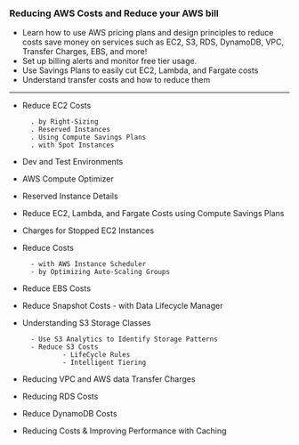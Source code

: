 ### Reducing AWS Costs and Reduce your AWS bill

- Learn how to use AWS pricing plans and design principles to reduce 
  costs save money on services such as EC2, S3, RDS, DynamoDB, VPC, Transfer Charges, EBS, and more! 
- Set up billing alerts and monitor free tier usage.
- Use Savings Plans to easily cut EC2, Lambda, and Fargate costs
- Understand transfer costs and how to reduce them

-------------------------------------------------------------
- Reduce EC2 Costs

        . by Right-Sizing
        . Reserved Instances
        . Using Compute Savings Plans
        . with Spot Instances

- Dev and Test Environments
- AWS Compute Optimizer
- Reserved Instance Details
- Reduce EC2, Lambda, and Fargate Costs using Compute Savings Plans
- Charges for Stopped EC2 Instances

- Reduce Costs 

        - with AWS Instance Scheduler
        - by Optimizing Auto-Scaling Groups

- Reduce EBS Costs
- Reduce Snapshot Costs 
        - with Data Lifecycle Manager

- Understanding S3 Storage Classes

        - Use S3 Analytics to Identify Storage Patterns
        - Reduce S3 Costs 
                - LifeCycle Rules
                - Intelligent Tiering
                
- Reducing VPC and AWS data Transfer Charges
- Reducing RDS Costs
- Reduce DynamoDB Costs
- Reducing Costs & Improving Performance with Caching